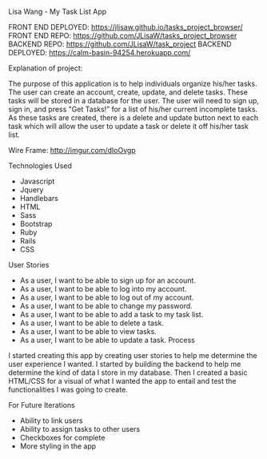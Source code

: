 Lisa Wang - My Task List App

FRONT END DEPLOYED: https://jlisaw.github.io/tasks_project_browser/
FRONT END REPO: https://github.com/JLisaW/tasks_project_browser
BACKEND REPO: https://github.com/JLisaW/task_project
BACKEND DEPLOYED: https://calm-basin-94254.herokuapp.com/

Explanation of project:

The purpose of this application is to help individuals organize his/her tasks.  The user can create an account, create, update, and delete tasks.  These tasks will be stored in a database for the user.  The user will need to sign up, sign in, and press "Get Tasks!” for a list of his/her current incomplete tasks.  As these tasks are created, there is a delete and update button next to each task which will allow the user to update a task or delete it off his/her task list.

Wire Frame: http://imgur.com/dIoOvgp


Technologies Used

* Javascript
* Jquery
* Handlebars
* HTML
* Sass
* Bootstrap
* Ruby
* Rails
* CSS

User Stories

* As a user, I want to be able to sign up for an account.
* As a user, I want to be able to log into my account.
* As a user, I want to be able to log out of my account.
* As a user, I want to be able to change my password.
* As a user, I want to be able to add a task to my task list.
* As a user, I want to be able to delete a task.
* As a user, I want to be able to view tasks.
* As a user, I want to be able to update a task.
Process


I started creating this app by creating user stories to help me determine the user experience I wanted.  I started by building the backend to help me determine the kind of data I store in my database.  Then I created a basic HTML/CSS for a visual of what I wanted the app to entail and test the functionalities I was going to create.

For Future Iterations

* Ability to link users
* Ability to assign tasks to other users
* Checkboxes for complete
* More styling in the app
